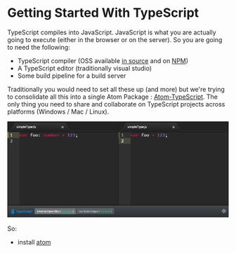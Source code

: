 # Getting Started With TypeScript

TypeScript compiles into JavaScript. JavaScript is what you are actually going to execute (either in the browser or on the server). So you are going to need the following: 

* TypeScript compiler (OSS available [in source](https://github.com/Microsoft/TypeScript/) and on [NPM](https://www.npmjs.com/package/typescript))
* A TypeScript editor (traditionally visual studio)
* Some build pipeline for a build server

Traditionally you would need to set all these up (and more) but we're trying to consolidate all this into a single Atom Package : [Atom-TypeScript](https://atom.io/packages/atom-typescript). The only thing you need to share and collaborate on TypeScript projects across platforms (Windows / Mac / Linux). 

![](./images/ch1/atomts.png)

So: 
* install [atom](https://atom.io/)